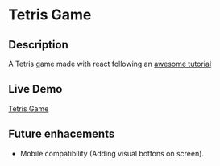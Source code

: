 # Tetris Game

## Description
A Tetris game made with react following an [awesome tutorial](https://www.youtube.com/watch?v=ZGOaCxX8HIU)

## Live Demo
[Tetris Game](https://noisy96.github.io/Tetris-react/)

## Future enhacements
* Mobile compatibility (Adding visual bottons on screen).
